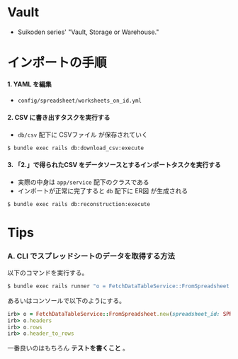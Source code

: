 # Vault
- Suikoden series' "Vault, Storage or Warehouse."

# インポートの手順

#### 1. YAML を編集
- `config/spreadsheet/worksheets_on_id.yml`

#### 2. CSV に書き出すタスクを実行する
- `db/csv` 配下に CSVファイル が保存されていく

```bash
$ bundle exec rails db:download_csv:execute
```

#### 3. 「2.」で得られたCSV をデータソースとするインポートタスクを実行する
- 実際の中身は `app/service` 配下のクラスである
- インポートが正常に完了すると `db` 配下に ER図 が生成される

```bash
$ bundle exec rails db:reconstruction:execute
```

# Tips

### A. CLI でスプレッドシートのデータを取得する方法
以下のコマンドを実行する。

```bash
$ bundle exec rails runner "o = FetchDataTableService::FromSpreadsheet.new(spreadsheet_id: SPREADSHEET_ID, worksheet_name: WORKSHEET_NAME); o.headers; o.rows; o.header_to_rows"
```

あるいはコンソールで以下のようにする。

```ruby
irb> o = FetchDataTableService::FromSpreadsheet.new(spreadsheet_id: SPREADSHEET_ID, worksheet_name: WORKSHEET_NAME) # ログは hoge; nil; では出てしまう
irb> o.headers
irb> o.rows
irb> o.header_to_rows
```

一番良いのはもちろん **テストを書くこと** 。
